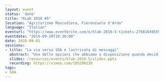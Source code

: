 ```yaml
---
layout: event
status: 'done'
title: "KLab 2016 #5"
location: "Agriturismo Mascudiera, Fiorenzuole d'Arda"
language: "Italian"
eventurl: "https://www.eventbrite.com/e/klab-2016-5-tickets-27681649559"
eventdate: "2016-09-29T18:30:00"
date: 2016-09-01
sessions:
- title: "La via verso SOA è lastricata di messaggi"
  abstract: "Una delle opzioni che abbiamo a disposizione quando decidiamo di implementare un'architettura basata sui principi di SOA è quella di utilizzare un modello a messaggi coadiuvati da un enterpise service bus (ESB), in questa sessione introdurremo i concetti base della messaggistica, i concetti fondanti di SOA, e uniremo i puntini che separano la tecnologia dai principi architetturali, analizzando vantaggi ed eventuali problemi di tale approccio."
  slides: /resources/events/klab-2016-5/slides.pptx
  recording: https://vimeo.com/185290230
tags:
- SOA
---
```

